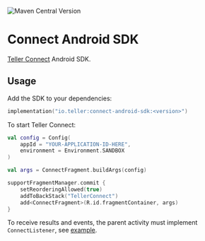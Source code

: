 ![Maven Central Version](https://img.shields.io/maven-central/v/io.teller/connect-android-sdk)

# Connect Android SDK

[Teller Connect](https://teller.io/docs/guides/connect) Android SDK.

## Usage

Add the SDK to your dependencies:

```kotlin
implementation("io.teller:connect-android-sdk:<version>")
```

To start Teller Connect:
```kotlin
val config = Config(
    appId = "YOUR-APPLICATION-ID-HERE",
    environment = Environment.SANDBOX
)

val args = ConnectFragment.buildArgs(config)

supportFragmentManager.commit {
    setReorderingAllowed(true)
    addToBackStack("TellerConnect")
    add<ConnectFragment>(R.id.fragmentContainer, args)
}
```

To receive results and events, the parent activity must implement `ConnectListener`, see [example](example-app/app/src/main/java/io/teller/connect/example/MainActivity.kt).
